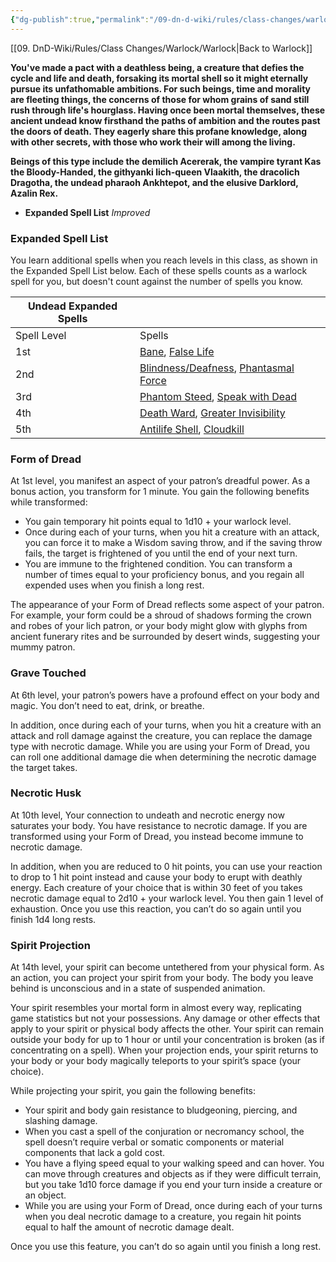 ```yaml
---
{"dg-publish":true,"permalink":"/09-dn-d-wiki/rules/class-changes/warlock/the-undead/","tags":["subclass","warlock"]}
---
```


[[09. DnD-Wiki/Rules/Class Changes/Warlock/Warlock\|Back to Warlock]]

**You've made a pact with a deathless being, a creature that defies the cycle and life and death, forsaking its mortal shell so it might eternally pursue its unfathomable ambitions. For such beings, time and morality are fleeting things, the concerns of those for whom grains of sand still rush through life's hourglass. Having once been mortal themselves, these ancient undead know firsthand the paths of ambition and the routes past the doors of death. They eagerly share this profane knowledge, along with other secrets, with those who work their will among the living.**

**Beings of this type include the demilich Acererak, the vampire tyrant Kas the Bloody-Handed, the githyanki lich-queen Vlaakith, the dracolich Dragotha, the undead pharaoh Ankhtepot, and the elusive Darklord, Azalin Rex.**

- **Expanded Spell List** *Improved* 

### Expanded Spell List
You learn additional spells when you reach levels in this class, as shown in the Expanded Spell List below.
Each of these spells counts as a warlock spell for you, but doesn't count against the number of spells you know.

|Undead Expanded Spells|   |
|---|---|
|Spell Level|Spells|
|1st|[Bane](http://dnd5e.wikidot.com/spell:bane), [False Life](http://dnd5e.wikidot.com/spell:false-life)|
|2nd|[Blindness/Deafness](http://dnd5e.wikidot.com/spell:blindness-deafness), [Phantasmal Force](http://dnd5e.wikidot.com/spell:phantasmal-force)|
|3rd|[Phantom Steed](http://dnd5e.wikidot.com/spell:phantom-steed), [Speak with Dead](http://dnd5e.wikidot.com/spell:speak-with-dead)|
|4th|[Death Ward](http://dnd5e.wikidot.com/spell:death-ward), [Greater Invisibility](http://dnd5e.wikidot.com/spell:greater-invisibility)|
|5th|[Antilife Shell](http://dnd5e.wikidot.com/spell:antilife-shell), [Cloudkill](http://dnd5e.wikidot.com/spell:cloudkill)|

### Form of Dread
At 1st level, you manifest an aspect of your patron’s dreadful power. As a bonus action, you transform for 1 minute. You gain the following benefits while transformed:

- You gain temporary hit points equal to 1d10 + your warlock level.
- Once during each of your turns, when you hit a creature with an attack, you can force it to make a Wisdom saving throw, and if the saving throw fails, the target is frightened of you until the end of your next turn.
- You are immune to the frightened condition.
You can transform a number of times equal to your proficiency bonus, and you regain all expended uses when you finish a long rest.

The appearance of your Form of Dread reflects some aspect of your patron. For example, your form could be a shroud of shadows forming the crown and robes of your lich patron, or your body might glow with glyphs from ancient funerary rites and be surrounded by desert winds, suggesting your mummy patron.

### Grave Touched
At 6th level, your patron’s powers have a profound effect on your body and magic. You don’t need to eat, drink, or breathe.

In addition, once during each of your turns, when you hit a creature with an attack and roll damage against the creature, you can replace the damage type with necrotic damage. While you are using your Form of Dread, you can roll one additional damage die when determining the necrotic damage the target takes.

### Necrotic Husk
At 10th level, Your connection to undeath and necrotic energy now saturates your body. You have resistance to necrotic damage. If you are transformed using your Form of Dread, you instead become immune to necrotic damage.

In addition, when you are reduced to 0 hit points, you can use your reaction to drop to 1 hit point instead and cause your body to erupt with deathly energy. Each creature of your choice that is within 30 feet of you takes necrotic damage equal to 2d10 + your warlock level. You then gain 1 level of exhaustion. Once you use this reaction, you can’t do so again until you finish 1d4 long rests.

### Spirit Projection
At 14th level, your spirit can become untethered from your physical form. As an action, you can project your spirit from your body. The body you leave behind is unconscious and in a state of suspended animation.

Your spirit resembles your mortal form in almost every way, replicating game statistics but not your possessions. Any damage or other effects that apply to your spirit or physical body affects the other. Your spirit can remain outside your body for up to 1 hour or until your concentration is broken (as if concentrating on a spell). When your projection ends, your spirit returns to your body or your body magically teleports to your spirit’s space (your choice).

While projecting your spirit, you gain the following benefits:

- Your spirit and body gain resistance to bludgeoning, piercing, and slashing damage.
- When you cast a spell of the conjuration or necromancy school, the spell doesn’t require verbal or somatic components or material components that lack a gold cost.
- You have a flying speed equal to your walking speed and can hover. You can move through creatures and objects as if they were difficult terrain, but you take 1d10 force damage if you end your turn inside a creature or an object.
- While you are using your Form of Dread, once during each of your turns when you deal necrotic damage to a creature, you regain hit points equal to half the amount of necrotic damage dealt.

Once you use this feature, you can’t do so again until you finish a long rest.